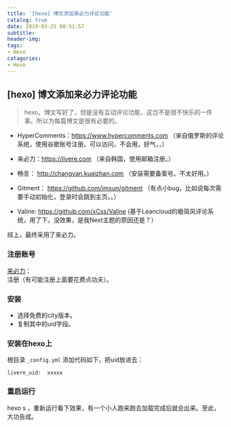```yaml
---
title: '[hexo] 博文添加来必力评论功能'
catalog: true
date: 2019-03-25 00:51:57
subtitle:
header-img:
tags:
- Hexo
catagories:
- Hexo
---
```


## [hexo] 博文添加来必力评论功能

> hexo，博文写好了，但是没有互动评论功能，这岂不是很不快乐的一件事。所以为每篇博文是很有必要的。

- HyperComments：https://www.hypercomments.com （来自俄罗斯的评论系统，使用谷歌账号注册。可以访问，不会用，好气，，）

- 来必力：https://livere.com （来自韩国，使用邮箱注册。）

- 畅言： http://changyan.kuaizhan.com （安装需要备案号。不太好用。）

- Gitment： https://github.com/imsun/gitment （有点小bug，比如说每次需要手动初始化，登录时会跳到主页。。）

- Valine: https://github.com/xCss/Valine (基于Leancloud的极简风评论系统，用了下，没效果，是我Next主题的原因还是？）

综上，最终采用了来必力。

### 注册账号
[来必力](https://livere.com)：  
注册（有可能注册上面要花费点功夫）。

### 安装
- 选择免费的city版本。
- 复制其中的uid字段。

### 安装在hexo上
根目录 ``_config.yml`` 添加代码如下，把uid放进去：
```
livere_uid:  xxxxx
```
### 重启运行
hexo s ，重新运行看下效果，有一个小人跑来跑去加载完成后就会出来。至此，大功告成。